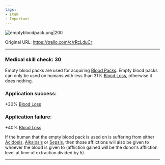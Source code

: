 ```yaml
---
tags:
- Item
- Important
---
```


![emptybloodpack.png\|200](/Items/Empty%20Blood%20Pack%20-%20Attachments/6718845db30472d958dd7bf4.png)

Original URL: https://trello.com/c/rRcLduCr

---

### Medical skill check: 30

Empty blood packs are used for acquiring [Blood Packs](Blood%20Packs.md). Empty blood packs can only be used on humans with less than 31% [Blood Loss](../Blood/Blood%20Loss.md), otherwise it does nothing.

### Application success:

\+30% [Blood Loss](../Blood/Blood%20Loss.md)

### Application failure:

\+40% [Blood Loss](../Blood/Blood%20Loss.md)

If the human that the empty blood pack is used on is suffering from either [Acidosis](../Blood/Acidosis.md), [Alkalosis](../Blood/Alkalosis.md) or [Sepsis](../Blood/Sepsis.md), then those afflictions will also be given to whoever the blood is given to (affliction gained will be the donor's affliction level at time of extraction divided by 5).

---

